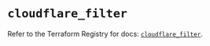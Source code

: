 # `cloudflare_filter`

Refer to the Terraform Registry for docs: [`cloudflare_filter`](https://registry.terraform.io/providers/cloudflare/cloudflare/4.41.0/docs/resources/filter).
